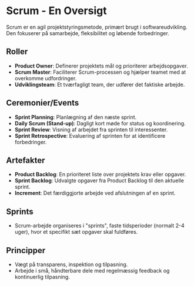 # Scrum - En Oversigt

Scrum er en agil projektstyringsmetode, primært brugt i softwareudvikling. Den fokuserer på samarbejde, fleksibilitet og løbende forbedringer.

## Roller
- **Product Owner**: Definerer projektets mål og prioriterer arbejdsopgaver.
- **Scrum Master**: Faciliterer Scrum-processen og hjælper teamet med at overkomme udfordringer.
- **Udviklingsteam**: Et tværfagligt team, der udfører det faktiske arbejde.

## Ceremonier/Events
- **Sprint Planning**: Planlægning af den næste sprint.
- **Daily Scrum (Stand-up)**: Dagligt kort møde for status og koordinering.
- **Sprint Review**: Visning af arbejdet fra sprinten til interessenter.
- **Sprint Retrospective**: Evaluering af sprinten for at identificere forbedringer.

## Artefakter
- **Product Backlog**: En prioriteret liste over projektets krav eller opgaver.
- **Sprint Backlog**: Udvalgte opgaver fra Product Backlog til den aktuelle sprint.
- **Increment**: Det færdiggjorte arbejde ved afslutningen af en sprint.

## Sprints
- Scrum-arbejde organiseres i "sprints", faste tidsperioder (normalt 2-4 uger), hvor et specifikt sæt opgaver skal fuldføres.

## Principper
- Vægt på transparens, inspektion og tilpasning.
- Arbejde i små, håndterbare dele med regelmæssig feedback og kontinuerlig tilpasning.
